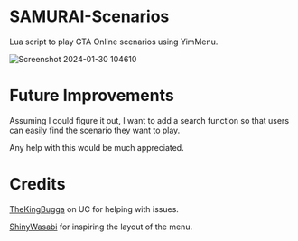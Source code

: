 # SAMURAI-Scenarios
Lua script to play GTA Online scenarios using YimMenu.


![Screenshot 2024-01-30 104610](https://github.com/xesdoog/Yim-Scenarios/assets/66764345/6d6c3d45-5372-4d7f-9503-94124529f99f)

# Future Improvements
Assuming I could figure it out, I want to add a search function so that users can easily find the scenario they want to play.

Any help with this would be much appreciated.

# Credits

[TheKingBugga](https://www.unknowncheats.me/forum/members/2987262.html) on UC for helping with issues.

[ShinyWasabi](https://github.com/YimMenu-Lua/RandomEvents/commits?author=ShinyWasabi) for inspiring the layout of the menu.
